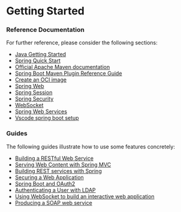 # Getting Started

### Reference Documentation
For further reference, please consider the following sections:
* [Java Getting Started](https://www.w3schools.com/java/java_getstarted.asp)
* [Spring Quick Start](https://spring.io/quickstart)
* [Official Apache Maven documentation](https://maven.apache.org/guides/index.html)
* [Spring Boot Maven Plugin Reference Guide](https://docs.spring.io/spring-boot/docs/3.1.1/maven-plugin/reference/html/)
* [Create an OCI image](https://docs.spring.io/spring-boot/docs/3.1.1/maven-plugin/reference/html/#build-image)
* [Spring Web](https://docs.spring.io/spring-boot/docs/3.1.1/reference/htmlsingle/#web)
* [Spring Session](https://docs.spring.io/spring-session/reference/)
* [Spring Security](https://docs.spring.io/spring-boot/docs/3.1.1/reference/htmlsingle/#web.security)
* [WebSocket](https://docs.spring.io/spring-boot/docs/3.1.1/reference/htmlsingle/#messaging.websockets)
* [Spring Web Services](https://docs.spring.io/spring-boot/docs/3.1.1/reference/htmlsingle/#io.webservices)
* [Vscode spring boot setup](https://code.visualstudio.com/docs/java/java-spring-boot)

### Guides
The following guides illustrate how to use some features concretely:

* [Building a RESTful Web Service](https://spring.io/guides/gs/rest-service/)
* [Serving Web Content with Spring MVC](https://spring.io/guides/gs/serving-web-content/)
* [Building REST services with Spring](https://spring.io/guides/tutorials/rest/)
* [Securing a Web Application](https://spring.io/guides/gs/securing-web/)
* [Spring Boot and OAuth2](https://spring.io/guides/tutorials/spring-boot-oauth2/)
* [Authenticating a User with LDAP](https://spring.io/guides/gs/authenticating-ldap/)
* [Using WebSocket to build an interactive web application](https://spring.io/guides/gs/messaging-stomp-websocket/)
* [Producing a SOAP web service](https://spring.io/guides/gs/producing-web-service/)

